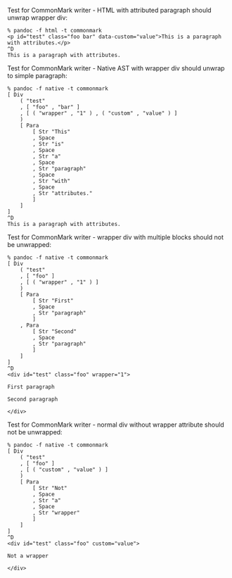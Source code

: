 Test for CommonMark writer - HTML with attributed paragraph should unwrap wrapper div:

```
% pandoc -f html -t commonmark
<p id="test" class="foo bar" data-custom="value">This is a paragraph with attributes.</p>
^D
This is a paragraph with attributes.
```

Test for CommonMark writer - Native AST with wrapper div should unwrap to simple paragraph:

```
% pandoc -f native -t commonmark
[ Div
    ( "test"
    , [ "foo" , "bar" ]
    , [ ( "wrapper" , "1" ) , ( "custom" , "value" ) ]
    )
    [ Para
        [ Str "This"
        , Space
        , Str "is"
        , Space
        , Str "a"
        , Space
        , Str "paragraph"
        , Space
        , Str "with"
        , Space
        , Str "attributes."
        ]
    ]
]
^D
This is a paragraph with attributes.
```

Test for CommonMark writer - wrapper div with multiple blocks should not be unwrapped:

```
% pandoc -f native -t commonmark
[ Div
    ( "test"
    , [ "foo" ]
    , [ ( "wrapper" , "1" ) ]
    )
    [ Para
        [ Str "First"
        , Space
        , Str "paragraph"
        ]
    , Para
        [ Str "Second"
        , Space
        , Str "paragraph"
        ]
    ]
]
^D
<div id="test" class="foo" wrapper="1">

First paragraph

Second paragraph

</div>
```

Test for CommonMark writer - normal div without wrapper attribute should not be unwrapped:

```
% pandoc -f native -t commonmark
[ Div
    ( "test"
    , [ "foo" ]
    , [ ( "custom" , "value" ) ]
    )
    [ Para
        [ Str "Not"
        , Space
        , Str "a"
        , Space
        , Str "wrapper"
        ]
    ]
]
^D
<div id="test" class="foo" custom="value">

Not a wrapper

</div>
